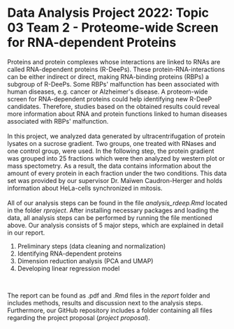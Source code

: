 # Data Analysis Project 2022: Topic 03 Team 2 - Proteome-wide Screen for RNA-dependent Proteins
Proteins and protein complexes whose interactions are linked to RNAs are called RNA-dependent proteins (R-DeePs). These protein-RNA-interactions can be either indirect or direct, making RNA-binding proteins (RBPs) a subgroup of R-DeePs. Some RBPs' malfunction has been associated with human diseases, e.g. cancer or Alzheimer's disease. A proteom-wide screen for RNA-dependent proteins could help identifying new R-DeeP candidates. Therefore, studies based on the obtained results could reveal more information about RNA and protein functions linked to human diseases associated with RBPs' malfunction. 
<br>
<br>
In this project, we analyzed data generated by ultracentrifugation of protein lysates on a sucrose gradient. Two groups, one treated with RNases and one control group, were used. In the following step, the protein gradient was grouped into 25 fractions which were then analyzed by western plot or mass spectometry. As a result, the data contains information about the amount of every protein in each fraction under the two conditions. This data set was provided by our supervisor Dr. Maïwen Caudron-Herger and holds information about HeLa-cells synchronized in mitosis.
<br>
<br>
All of our analysis steps can be found in the file *analysis_rdeep.Rmd* located in the folder *rproject*. After installing necessary packages and loading the data, all analysis steps can be performed by running the file mentioned above. Our analysis consists of 5 major steps, which are explained in detail in our report. 
<br>
1. Preliminary steps (data cleaning and normalization)
2. Identifying RNA-dependent proteins
3. Dimension reduction analysis (PCA and UMAP)
4. Developing linear regression model
<br>

The report can be found as .pdf and .Rmd files in the *report* folder and includes methods, results and discussion next to the analysis steps. Furthermore, our GitHub repository includes a folder containing all files regarding the project proposal (*project proposal*). 



